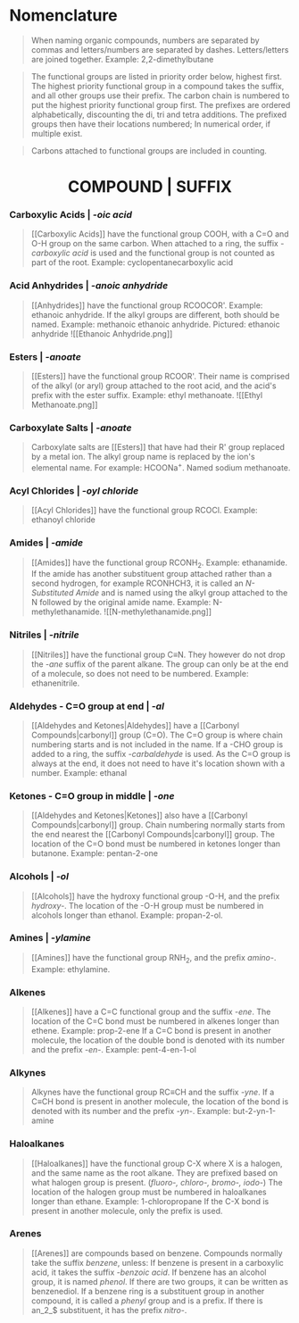 # Nomenclature
> When naming organic compounds, numbers are separated by commas and letters/numbers are separated by dashes. Letters/letters are joined together.
> Example: 2,2-dimethylbutane

> The functional groups are listed in priority order below, highest first. The highest priority functional group in a compound takes the suffix, and all other groups use their prefix.
> The carbon chain is numbered to put the highest priority functional group first.
> The prefixes are ordered alphabetically, discounting the di, tri and tetra additions.
> The prefixed groups then have their locations numbered; In numerical order, if multiple exist.

> Carbons attached to functional groups are included in counting.


<h1 style="text-align: center;">COMPOUND | SUFFIX</h1>

### Carboxylic Acids | *-oic acid*
> [[Carboxylic Acids]] have the functional group COOH, with a C=O and O-H group on the same carbon.
> When attached to a ring, the suffix *-carboxylic acid* is used and the functional group is not counted as part of the root.
> Example: cyclopentanecarboxylic acid

### Acid Anhydrides |  *-anoic anhydride*
> [[Anhydrides]] have the functional group RCOOCOR'.
> Example: ethanoic anhydride.
> If the alkyl groups are different, both should be named.
> Example: methanoic ethanoic anhydride.
> Pictured: ethanoic anhydride
> ![[Ethanoic Anhydride.png]]

### Esters | *-anoate*
> [[Esters]] have the functional group RCOOR'. Their name is comprised of the alkyl (or aryl) group attached to the root acid, and the acid's prefix with the ester suffix.
> Example: ethyl methanoate.
> ![[Ethyl Methanoate.png]]

### Carboxylate Salts | *-anoate*
> Carboxylate salts are [[Esters]] that have had their R' group replaced by a metal ion. The alkyl group name is replaced by the ion's elemental name.
> For example: HCOONa$^+$. Named sodium methanoate.

### Acyl Chlorides | *-oyl chloride*
> [[Acyl Chlorides]] have the functional group RCOCl.
> Example: ethanoyl chloride

### Amides | *-amide*
> [[Amides]] have the functional group RCONH$_2$.
> Example: ethanamide.
> If the amide has another substituent group attached rather than a second hydrogen, for example RCONHCH3, it is called an *N-Substituted Amide* and is named using the alkyl group attached to the N followed by the original amide name.
> Example: N-methylethanamide.
> ![[N-methylethanamide.png]]

### Nitriles | *-nitrile*
> [[Nitriles]] have the functional group C≡N. They however do not drop the *-ane* suffix of the parent alkane. The group can only be at the end of a molecule, so does not need to be numbered.
> Example: ethanenitrile.

### Aldehydes - C=O group at end | *-al*
>[[Aldehydes and Ketones|Aldehydes]] have a [[Carbonyl Compounds|carbonyl]] group (C=O).
>The C=O group is where chain numbering starts and is not included in the name.
>If a -CHO group is added to a ring, the suffix *-carbaldehyde* is used.
>As the C=O group is always at the end, it does not need to have it's location shown with a number.
>Example: ethanal

### Ketones - C=O group in middle | *-one*
>[[Aldehydes and Ketones|Ketones]] also have a [[Carbonyl Compounds|carbonyl]] group.
>Chain numbering normally starts from the end nearest the [[Carbonyl Compounds|carbonyl]] group.
>The location of the C=O bond must be numbered in ketones longer than butanone.
>Example: pentan-2-one

### Alcohols | *-ol*
> [[Alcohols]] have the hydroxy functional group -O-H, and the prefix *hydroxy-*.
> The location of the -O-H group must be numbered in alcohols longer than ethanol.
> Example: propan-2-ol.

### Amines | *-ylamine*
> [[Amines]] have the functional group RNH$_2$, and the prefix *amino-*.
> Example: ethylamine.

### Alkenes
> [[Alkenes]] have a C=C functional group and the suffix *-ene*.
> The location of the C=C bond must be numbered in alkenes longer than ethene.
> Example: prop-2-ene
> If a C=C bond is present in another molecule, the location of the double bond is denoted with its number and the prefix *-en-*.
> Example: pent-4-en-1-ol

### Alkynes
> Alkynes have the functional group RC≡CH and the suffix *-yne*.
> If a C≡CH bond is present in another molecule, the location of the bond is denoted with its number and the prefix *-yn-*.
> Example: but-2-yn-1-amine

### Haloalkanes
> [[Haloalkanes]] have the functional group C-X where X is a halogen, and the same name as the root alkane. 
> They are prefixed based on what halogen group is present. (*fluoro-, chloro-, bromo-, iodo-*)
> The location of the halogen group must be numbered in haloalkanes longer than ethane.
> Example: 1-chloropropane
> If the C-X bond is present in another molecule, only the prefix is used.

### Arenes
> [[Arenes]] are compounds based on benzene.
> Compounds normally take the suffix *benzene*, unless:
> If benzene is present in a carboxylic acid, it takes the suffix *-benzoic acid*.
> If benzene has an alcohol group, it is named *phenol*. If there are two groups, it can be written as benzenediol.
> If a benzene ring is a substituent group in another compound, it is called a *phenyl* group and is a prefix.
> If there is an_2_$ substituent, it has the prefix *nitro-*.
